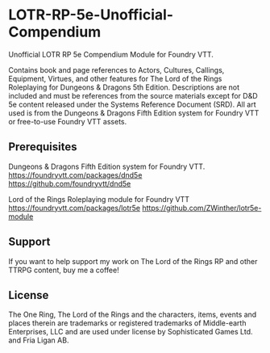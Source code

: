 # LOTR-RP-5e-Unofficial-Compendium
Unofficial LOTR RP 5e Compendium Module for Foundry VTT. 

Contains book and page references to Actors, Cultures, Callings, Equipment, Virtues, and other features for The Lord of the Rings Roleplaying for Dungeons & Dragons 5th Edition. Descriptions are not included and must be references from the source materials except for D&D 5e content released under the Systems Reference Document (SRD).
All art used is from the Dungeons & Dragons Fifth Edition system for Foundry VTT or free-to-use Foundry VTT assets.

## Prerequisites
Dungeons & Dragons Fifth Edition system for Foundry VTT.
https://foundryvtt.com/packages/dnd5e
https://github.com/foundryvtt/dnd5e


Lord of the Rings Roleplaying module for Foundry VTT
https://foundryvtt.com/packages/lotr5e
https://github.com/ZWinther/lotr5e-module

## Support
If you want to help support my work on The Lord of the Rings RP and other TTRPG content, buy me a coffee!


## License
The One Ring, The Lord of the Rings and the characters, items, events and places therein are trademarks or registered trademarks
of Middle-earth Enterprises, LLC and are used under license by Sophisticated Games Ltd. and Fria Ligan AB.
